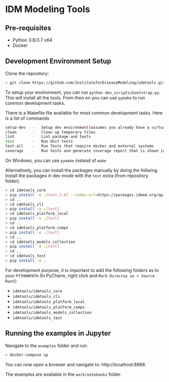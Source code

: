 # IDM Modeling Tools

## Pre-requisites
- Python 3.6/3.7 x64
- Docker

## Development Environment Setup

Clone the repository:
```bash
> git clone https://github.com/InstituteforDiseaseModeling/idmtools.git
```

To setup your environment, you can run `python dev_scripts/bootstrap.py`. This will install all the tools. From then on you can use `pymake` to run common development tasks.

There is a Makefile file available for most common development tasks. Here is a list of commands
```bash
setup-dev   -   Setup dev environment(assumes you already have a virtualenv)
clean       -   Clean up temporary files
lint        -   Lint package and tests
test        -   Run Unit tests
test-all    -   Run Tests that require docker and external systems
coverage    -   Run tests and generate coverage report that is shown in browser
```
On Windows, you can use `pymake` instead of `make`

Alternatively, you can install the packages manually by doing the follwing. 
Install the packages in dev mode with the `test` extra (from repository folder).
```bash
> cd idmtools_core
> pip install -e .[test,3.6] --index-url=https://packages.idmod.org/api/pypi/pypi-production/simple
> cd ..
> cd idmtools_cli
> pip install -e .[test]
> cd idmtools_platform_local
> pip install -e .[test]
> cd ..
> cd idmtools_platform_comps
> pip install -e .[test]
> cd ..
> cd idmtools_models_collection
> pip install -e .[test]
> cd ..
> cd idmtools_test
> pip install -e .

```

For development purpose, it is important to add the following folders as to your `PYTHONPATH` (In PyCharm, right click and `Mark Directoy as > Source Root`):
- `idmtools/idmtools_core`
- `idmtools/idmtools_cli`
- `idmtools/idmtools_platform_local`
- `idmtools/idmtools_platform_comps`
- `idmtools/idmtools_models_collection`
- `idmtools/idmtools_test`

## Running the examples in Jupyter

Navigate to the `examples` folder and run:
```bash
> docker-compose up
```

You can now open a browser and navigate to: http://localhost:8888.

The examples are available in the `work/notebooks` folder.
